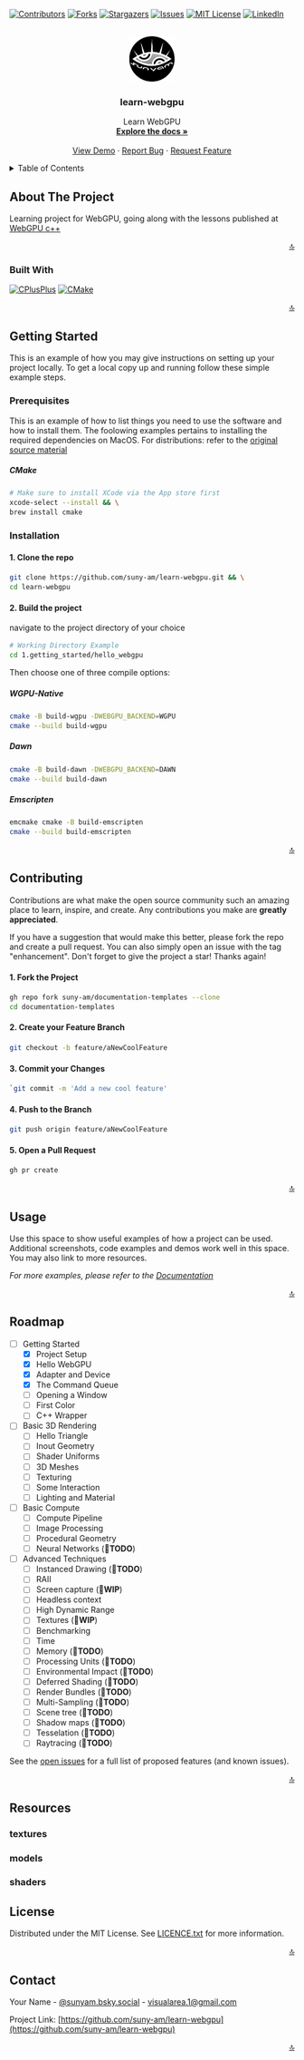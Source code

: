 <a name="readme-top"></a>

<!-- PROJECT SHIELDS -->
[![Contributors][contributors-shield]][contributors-url]
[![Forks][forks-shield]][forks-url]
[![Stargazers][stars-shield]][stars-url]
[![Issues][issues-shield]][issues-url]
[![MIT License][license-shield]][license-url]
[![LinkedIn][linkedin-shield]][linkedin-url]

<!-- PROJECT LOGO -->
<br />
<div align="center">
  <a href="https://github.com/suny-am/learn-webgpu">
    <img src=".docs/images/logo.png" alt="Logo" width="80" height="80">
  </a>

<h3 align="center">learn-webgpu</h3>

  <p align="center">
    Learn WebGPU
    <br />
    <a href="https://github.com/suny-am/learn-webgpu"><strong>Explore the docs »</strong></a>
    <br />
    <br />
    <a href="https://github.com/suny-am/learn-webgpu">View Demo</a>
    ·
    <a href="https://github.com/suny-am/learn-webgpu/issues/new?labels=bug&template=bug-report---.md">Report Bug</a>
    ·
    <a href="https://github.com/suny-am/learn-webgpu/issues/new?labels=enhancement&template=feature-request---.md">Request Feature</a>
  </p>
</div>

<!-- TABLE OF CONTENTS -->
<details>
  <summary>Table of Contents</summary>
  <ol>
    <li>
      <a href="#about-the-project">About The Project</a>
      <ul>
        <li><a href="#built-with">Built With</a></li>
      </ul>
    </li>
    <li>
      <a href="#getting-started">Getting Started</a>
      <ul>
        <li><a href="#prerequisites">Prerequisites</a></li>
        <li><a href="#installation">Installation</a></li>
      </ul>
    </li>
    <li><a href="#usage">Usage</a></li>
    <li><a href="#roadmap">Roadmap</a></li>
    <li><a href="#contributing">Contributing</a></li>
    <li><a href="#resources">Resources</a></li>
    <li><a href="#license">License</a></li>
    <li><a href="#contact">Contact</a></li>
  </ol>
</details>

<!-- ABOUT THE PROJECT -->
## About The Project

<!-- 
[![Product Name Screen Shot][product-screenshot]](https://example.com)
-->

Learning project for WebGPU, going along with the lessons published at [WebGPU c++](https://eliemichel.github.io/LearnWebGPU/index.html)

<p align="right"><a href="#readme-top">🔝</a></p>

### Built With

[![CPlusPlus][CPlusPlus]][CPlusPlus-url]
[![CMake][Cmake]][CMake-url]

<p align="right"><a href="#readme-top">🔝</a></p>

<!-- GETTING STARTED -->
## Getting Started

This is an example of how you may give instructions on setting up your project locally.
To get a local copy up and running follow these simple example steps.

### Prerequisites

This is an example of how to list things you need to use the software and how to install them.
The foolowing examples pertains to installing the required dependencies on MacOS. For distributions: refer to the [original source material](https://eliemichel.github.io/LearnWebGPU/getting-started/project-setup.html)

##### CMake

  ```sh
  # Make sure to install XCode via the App store first
  xcode-select --install && \
  brew install cmake
  ```

### Installation

#### 1. Clone the repo

```sh
git clone https://github.com/suny-am/learn-webgpu.git && \
cd learn-webgpu
```

#### 2. Build the project

navigate to the project directory of your choice

```sh
# Working Directory Example
cd 1.getting_started/hello_webgpu
```

Then choose one of three compile options:

##### WGPU-Native

```sh
cmake -B build-wgpu -DWEBGPU_BACKEND=WGPU
cmake --build build-wgpu
```

##### Dawn

```sh
cmake -B build-dawn -DWEBGPU_BACKEND=DAWN
cmake --build build-dawn
```

##### Emscripten

```sh
emcmake cmake -B build-emscripten
cmake --build build-emscripten
```

<p align="right"><a href="#readme-top">🔝</a></p>

<!-- CONTRIBUTING -->
## Contributing

Contributions are what make the open source community such an amazing place to learn, inspire, and create. Any contributions you make are **greatly appreciated**.

If you have a suggestion that would make this better, please fork the repo and create a pull request. You can also simply open an issue with the tag "enhancement".
Don't forget to give the project a star! Thanks again!

#### 1. Fork the Project

```sh
gh repo fork suny-am/documentation-templates --clone
cd documentation-templates
```

#### 2. Create your Feature Branch

```sh
git checkout -b feature/aNewCoolFeature
```

#### 3. Commit your Changes

```sh
`git commit -m 'Add a new cool feature'
```

#### 4. Push to the Branch

```sh
git push origin feature/aNewCoolFeature
```

#### 5. Open a Pull Request

```sh
gh pr create 
```

<p align="right"><a href="#readme-top">🔝</a></p>

<!-- USAGE EXAMPLES -->
## Usage

Use this space to show useful examples of how a project can be used. Additional screenshots, code examples and demos work well in this space. You may also link to more resources.

_For more examples, please refer to the [Documentation](https://example.com)_

<p align="right"><a href="#readme-top">🔝</a></p>

<!-- ROADMAP -->
## Roadmap

- [ ] Getting Started
  - [x] Project Setup
  - [x] Hello WebGPU
  - [x] Adapter and Device
  - [x] The Command Queue
  - [ ] Opening a Window
  - [ ] First Color
  - [ ] C++ Wrapper
- [ ] Basic 3D Rendering
  - [ ] Hello Triangle
  - [ ] Inout Geometry
  - [ ] Shader Uniforms
  - [ ] 3D Meshes
  - [ ] Texturing
  - [ ] Some Interaction
  - [ ] Lighting and Material
- [ ] Basic Compute
  - [ ] Compute Pipeline
  - [ ] Image Processing
  - [ ] Procedural Geometry
  - [ ] Neural Networks (**🛑TODO**)
- [ ] Advanced Techniques
  - [ ] Instanced Drawing (**🛑TODO**)
  - [ ] RAII
  - [ ] Screen capture (**🚧WIP**)
  - [ ] Headless context
  - [ ] High Dynamic Range
  - [ ] Textures (**🚧WIP**)
  - [ ] Benchmarking
  - [ ] Time
  - [ ] Memory (**🛑TODO**)
  - [ ] Processing Units (**🛑TODO**)
  - [ ] Environmental Impact (**🛑TODO**)
  - [ ] Deferred Shading (**🛑TODO**)
  - [ ] Render Bundles (**🛑TODO**)
  - [ ] Multi-Sampling (**🛑TODO**)
  - [ ] Scene tree (**🛑TODO**)
  - [ ] Shadow maps (**🛑TODO**)
  - [ ] Tesselation (**🛑TODO**)
  - [ ] Raytracing (**🛑TODO**)

See the [open issues](https://github.com/suny-am/learn-webgpu/issues) for a full list of proposed features (and known issues).

<p align="right"><a href="#readme-top">🔝</a></p>

<!-- RESOURCES -->

## Resources

### textures

### models

### shaders

<!-- LICENSE -->
## License

Distributed under the MIT License. See [LICENCE.txt](LICENCE.txt) for more information.

<p align="right"><a href="#readme-top">🔝</a></p>

<!-- CONTACT -->
## Contact

Your Name - [@sunyam.bsky.social](https://bsky.app/profile/sunyam.bsky.social) - [visualarea.1@gmail.com](mailto:visualarea.1@gmail.com)

Project Link: [https://github.com/suny-am/learn-webgpu](https://github.com/suny-am/learn-webgpu)

<p align="right"><a href="#readme-top">🔝</a></p>

<!----
*Completely remove this section when you use this template*
This section only contains what we use to gather information and all assets that used to create this template ( or you can use if you have to put references into your project)
--->

<!--- Uncomment if needed
## References 📚

Here are some resources that were helpful in creating this project:

- [GitHub Markdown Guide](https://guides.github.com/features/mastering-markdown/)
- [Markdown Cheatsheet](https://www.markdownguide.org/cheat-sheet/)
- [Emoji Cheat Sheet](https://www.webfx.com/tools/emoji-cheat-sheet/)
- [ASCII Art Archive](https://www.asciiart.eu/)
- [Awesome Badges](https://github.com/Envoy-VC/awesome-badge)
- [Complete list of markdown emoji markup](https://gist.github.com/rxaviers/7360908)
- [favourite website and app logos ](https://github.com/edent/SuperTinyIcons)
- [Online markdown preview ](https://stackedit.io/app)
- [Shield.io Badges](https://shields.io/)
- [Find Some cool Arts](https://neocities.org/browse)

--->

<!-- MARKDOWN LINKS & IMAGES -->
<!-- https://www.markdownguide.org/basic-syntax/#reference-style-links -->
[contributors-shield]: https://img.shields.io/github/contributors/suny-am/documentation-templates.svg?style=for-the-badge
[contributors-url]: https://github.com/suny-am/documentation-templates/graphs/contributors
[forks-shield]: https://img.shields.io/github/forks/suny-am/documentation-templates?style=for-the-badge
[forks-url]: https://github.com/suny-am/documentation-templates/network/members
[stars-shield]: https://img.shields.io/github/stars/suny-am/documentation-templates.svg?style=for-the-badge
[stars-url]: https://github.com/suny-am/documentation-templates/stargazers
[issues-shield]: https://img.shields.io/github/issues/suny-am/documentation-templates.svg?style=for-the-badge
[issues-url]: https://github.com/suny-am/documentation-templates/issues
[license-shield]: https://img.shields.io/github/license/suny-am/documentation-templates.svg?style=for-the-badge
[license-url]: https://github.com/suny-am/documentation-templates/blob/master/LICENSE.txt
[linkedin-shield]: https://img.shields.io/badge/-LinkedIn-black.svg?style=for-the-badge&logo=linkedin&colorB=555
[linkedin-url]: https://linkedin.com/in/carl-sandberg-01070a2b6/
[CPlusPlus]: https://img.shields.io/badge/c%2B%2B-00599C?style=for-the-badge&logo=cplusplus
[CPlusPlus-url]: https://cplusplus.com
[CMake]: https://img.shields.io/badge/cmake-064F8C?style=for-the-badge&logo=cmake
[CMake-url]: https://cmake.org
